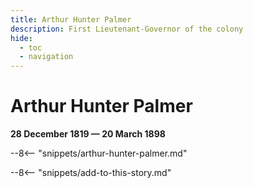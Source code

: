 ```yaml
---
title: Arthur Hunter Palmer
description: First Lieutenant‑Governor of the colony
hide:
  - toc
  - navigation 
---
```


# Arthur Hunter Palmer

**28 December 1819 — 20 March 1898**

--8<-- "snippets/arthur-hunter-palmer.md"

--8<-- "snippets/add-to-this-story.md"
